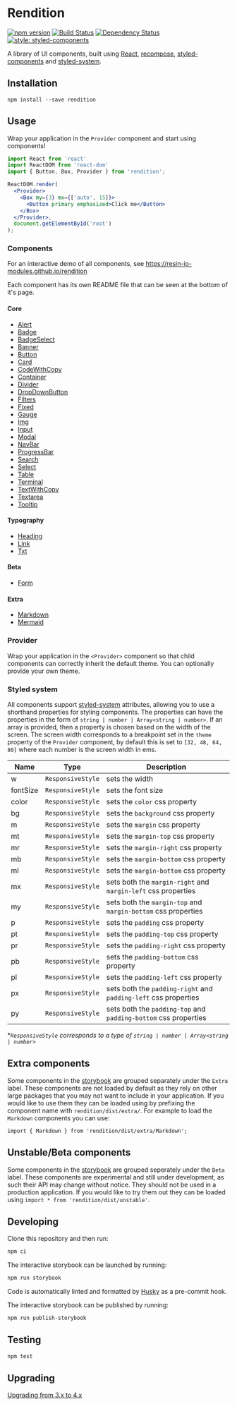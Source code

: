 # Rendition

[![npm version](https://badge.fury.io/js/rendition.svg)](http://badge.fury.io/js/rendition)
[![Build Status](https://travis-ci.org/resin-io-modules/rendition.svg?branch=master)](https://travis-ci.org/resin-io-modules/rendition)
[![Dependency Status](https://img.shields.io/david/resin-io-modules/rendition.svg)](https://david-dm.org/resin-io-modules/rendition)
[![style: styled-components](https://img.shields.io/badge/style-%F0%9F%92%85%20styled--components-orange.svg?colorB=daa357&colorA=db748e)](https://github.com/styled-components/styled-components)

A library of UI components, built using [React][react], [recompose][recompose], [styled-components][styled-components] and [styled-system][styled-system].

## Installation

```
npm install --save rendition
```

## Usage

Wrap your application in the `Provider` component and start using components!

```jsx
import React from 'react'
import ReactDOM from 'react-dom'
import { Button, Box, Provider } from 'rendition';

ReactDOM.render(
  <Provider>
    <Box my={3} mx={['auto', 15]}>
      <Button primary emphasized>Click me</Button>
    </Box>
  </Provider>,
  document.getElementById('root')
);
```

### Components

For an interactive demo of all components, see https://resin-io-modules.github.io/rendition

Each component has its own README file that can be seen at the bottom of it's page.

#### Core

- [Alert](https://resin-io-modules.github.io/rendition/?selectedKind=Core%2FAlert)
- [Badge](https://resin-io-modules.github.io/rendition/?selectedKind=Core%2FBadge)
- [BadgeSelect](https://resin-io-modules.github.io/rendition/?selectedKind=Core%2FBadgeSelect)
- [Banner](https://resin-io-modules.github.io/rendition/?selectedKind=Core%2FBanner)
- [Button](https://resin-io-modules.github.io/rendition/?selectedKind=Core%2FButton)
- [Card](https://resin-io-modules.github.io/rendition/?selectedKind=Core%2FCard)
- [CodeWithCopy](https://resin-io-modules.github.io/rendition/?selectedKind=Core%2FCodeWithCopy)
- [Container](https://resin-io-modules.github.io/rendition/?selectedKind=Core%2FContainer)
- [Divider](https://resin-io-modules.github.io/rendition/?selectedKind=Core%2FDivider)
- [DropDownButton](https://resin-io-modules.github.io/rendition/?selectedKind=Core%2FDropDownButtons)
- [Filters](https://resin-io-modules.github.io/rendition/?selectedKind=Core%2FFilters)
- [Fixed](https://resin-io-modules.github.io/rendition/?selectedKind=Core%2FFixed)
- [Gauge](https://resin-io-modules.github.io/rendition/?selectedKind=Core%2FGauge)
- [Img](https://resin-io-modules.github.io/rendition/?selectedKind=Core%2FImg)
- [Input](https://resin-io-modules.github.io/rendition/?selectedKind=Core%2FInput)
- [Modal](https://resin-io-modules.github.io/rendition/?selectedKind=Core%2FModal)
- [NavBar](https://resin-io-modules.github.io/rendition/?selectedKind=Core%2FNavBar)
- [ProgressBar](https://resin-io-modules.github.io/rendition/?selectedKind=Core%2FProgessBar)
- [Search](https://resin-io-modules.github.io/rendition/?selectedKind=Core%2FSearch)
- [Select](https://resin-io-modules.github.io/rendition/?selectedKind=Core%2FSelect)
- [Table](https://resin-io-modules.github.io/rendition/?selectedKind=Core%2FTable)
- [Terminal](https://resin-io-modules.github.io/rendition/?selectedKind=Core%2FTerminal)
- [TextWithCopy](https://resin-io-modules.github.io/rendition/?selectedKind=Core%2FTextWithCopy)
- [Textarea](https://resin-io-modules.github.io/rendition/?selectedKind=Core%2FTextarea)
- [Tooltip](https://resin-io-modules.github.io/rendition/?selectedKind=Core%2FTooltip)

#### Typography

- [Heading](https://resin-io-modules.github.io/rendition/?selectedKind=Core%2FHeading)
- [Link](https://resin-io-modules.github.io/rendition/?selectedKind=Core%2FLink)
- [Txt](https://resin-io-modules.github.io/rendition/?selectedKind=Core%2FTxt)

#### Beta

- [Form](https://resin-io-modules.github.io/rendition/?selectedKind=Beta%2FForm)

#### Extra

- [Markdown](https://resin-io-modules.github.io/rendition/?selectedKind=Extra%2FMarkdown)
- [Mermaid](https://resin-io-modules.github.io/rendition/?selectedKind=Extra%2FMermaid)


### Provider

Wrap your application in the `<Provider>` component so that child components can correctly inherit the default theme. You can optionally provide your own theme.

### Styled system

All components support [styled-system][styled-system] attributes, allowing you to use a shorthand properties for styling components. The properties can have the properties in the form of `string | number | Array<string | number>`. If an array is provided, then a property is chosen based on the width of the screen. The screen width corresponds to a breakpoint set in the `theme` property of the `Provider` component, by default this is set to `[32, 48, 64, 80]` where each number is the screen width in ems.

| Name          | Type              | Description                                  |
| --------------|-------------------|--------------------------------------------- |
|	w             | `ResponsiveStyle` | sets the width
|	fontSize      | `ResponsiveStyle` | sets the font size
|	color         | `ResponsiveStyle` | sets the `color` css property
|	bg            | `ResponsiveStyle` | sets the `background` css property
|	m             | `ResponsiveStyle` | sets the `margin` css property
|	mt            | `ResponsiveStyle` | sets the `margin-top` css property
|	mr            | `ResponsiveStyle` | sets the `margin-right` css property
|	mb            | `ResponsiveStyle` | sets the `margin-bottom` css property
|	ml            | `ResponsiveStyle` | sets the `margin-bottom` css property
|	mx            | `ResponsiveStyle` | sets both the `margin-right` and `margin-left` css properties
|	my            | `ResponsiveStyle` | sets both the `margin-top` and `margin-bottom` css properties
|	p             | `ResponsiveStyle` | sets the `padding` css property
|	pt            | `ResponsiveStyle` | sets the `padding-top` css property
|	pr            | `ResponsiveStyle` | sets the `padding-right` css property
|	pb            | `ResponsiveStyle` | sets the `padding-bottom` css property
|	pl            | `ResponsiveStyle` | sets the `padding-left` css property
|	px            | `ResponsiveStyle` | sets both the `padding-right` and `padding-left` css properties
|	py            | `ResponsiveStyle` | sets both the `padding-top` and `padding-bottom` css properties

&ast;*`ResponsiveStyle` corresponds to a type of `string | number | Array<string | number>`*

## Extra components

Some components in the [storybook](https://resin-io-modules.github.io/rendition)
are grouped separately under the `Extra` label. These components are not loaded by default 
as they rely on other large packages that you may not want to include in your 
application.
If you would like to use them they can be loaded using by prefixing the
component name with `rendition/dist/extra/`. For example to load the `Markdown`
components you can use:

```
import { Markdown } from 'rendition/dist/extra/Markdown';
```

## Unstable/Beta components

Some components in the [storybook](https://resin-io-modules.github.io/rendition)
are grouped seperately under the `Beta` label. These components are experimental and still
under development, as such their API may change without notice. They should not 
be used in a production application.
If you would like to try them out they can be loaded using
`import * from 'rendition/dist/unstable'`.


## Developing

Clone this repository and then run:

```sh
npm ci
```

The interactive storybook can be launched by running:

```sh
npm run storybook
```

Code is automatically linted and formatted by [Husky][husky] as a pre-commit hook.

The interactive storybook can be published by running:

```sh
npm run publish-storybook
```

## Testing

```sh
npm test
```

## Upgrading

[Upgrading from 3.x to 4.x](docs/migrating_3x-4x.md)

[react]:https://reactjs.org/
[recompose]:https://github.com/acdlite/recompose
[styled-components]:https://www.styled-components.com/
[styled-system]:http://jxnblk.com/styled-system/
[husky]:https://github.com/typicode/husky
